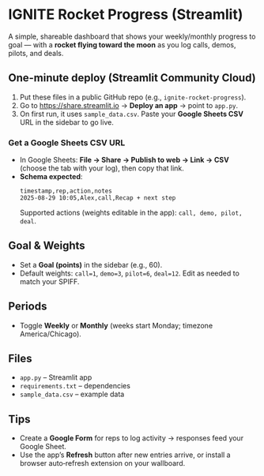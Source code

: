 # IGNITE Rocket Progress (Streamlit)

A simple, shareable dashboard that shows your weekly/monthly progress to goal — with a **rocket flying toward the moon** as you log calls, demos, pilots, and deals.

## One-minute deploy (Streamlit Community Cloud)
1. Put these files in a public GitHub repo (e.g., `ignite-rocket-progress`).
2. Go to https://share.streamlit.io → **Deploy an app** → point to `app.py`.
3. On first run, it uses `sample_data.csv`. Paste your **Google Sheets CSV** URL in the sidebar to go live.

### Get a Google Sheets CSV URL
- In Google Sheets: **File → Share → Publish to web → Link → CSV** (choose the tab with your log), then copy that link.
- **Schema expected**: 
  ```
  timestamp,rep,action,notes
  2025-08-29 10:05,Alex,call,Recap + next step
  ```
  Supported actions (weights editable in the app): `call, demo, pilot, deal`.

## Goal & Weights
- Set a **Goal (points)** in the sidebar (e.g., 60).
- Default weights: `call=1`, `demo=3`, `pilot=6`, `deal=12`. Edit as needed to match your SPIFF.

## Periods
- Toggle **Weekly** or **Monthly** (weeks start Monday; timezone America/Chicago).

## Files
- `app.py` – Streamlit app
- `requirements.txt` – dependencies
- `sample_data.csv` – example data

## Tips
- Create a **Google Form** for reps to log activity → responses feed your Google Sheet.
- Use the app’s **Refresh** button after new entries arrive, or install a browser auto‑refresh extension on your wallboard.
